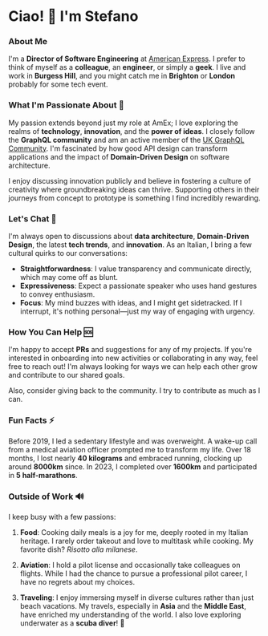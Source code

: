 # Ciao! 👋 I'm Stefano

### About Me
I'm a **Director of Software Engineering** at [American Express](https://www.americanexpress.com). I prefer to think of myself as a **colleague**, an **engineer**, or simply a **geek**. I live and work in **Burgess Hill**, and you might catch me in **Brighton** or **London** probably for some tech event.

### What I'm Passionate About 🔭
My passion extends beyond just my role at AmEx; I love exploring the realms of **technology**, **innovation**, and the **power of ideas**. I closely follow the **GraphQL community** and am an active member of the [UK GraphQL Community](https://graphql.org/community/). I'm fascinated by how good API design can transform applications and the impact of **Domain-Driven Design** on software architecture.

I enjoy discussing innovation publicly and believe in fostering a culture of creativity where groundbreaking ideas can thrive. Supporting others in their journeys from concept to prototype is something I find incredibly rewarding.

### Let's Chat 💬
I'm always open to discussions about **data architecture**, **Domain-Driven Design**, the latest **tech trends**, and **innovation**. As an Italian, I bring a few cultural quirks to our conversations:
- **Straightforwardness**: I value transparency and communicate directly, which may come off as blunt.
- **Expressiveness**: Expect a passionate speaker who uses hand gestures to convey enthusiasm.
- **Focus**: My mind buzzes with ideas, and I might get sidetracked. If I interrupt, it's nothing personal—just my way of engaging with urgency.

### How You Can Help 🆘
I'm happy to accept **PRs** and suggestions for any of my projects. If you're interested in onboarding into new activities or collaborating in any way, feel free to reach out! I'm always looking for ways we can help each other grow and contribute to our shared goals.

Also, consider giving back to the community. I try to contribute as much as I can.

### Fun Facts ⚡
Before 2019, I led a sedentary lifestyle and was overweight. A wake-up call from a medical aviation officer prompted me to transform my life. Over 18 months, I lost nearly **40 kilograms** and embraced running, clocking up around **8000km** since. In 2023, I completed over **1600km** and participated in **5 half-marathons**.

### Outside of Work 🔊
I keep busy with a few passions:
1. **Food**: Cooking daily meals is a joy for me, deeply rooted in my Italian heritage. I rarely order takeout and love to multitask while cooking. My favorite dish? _Risotto alla milanese_.
   
2. **Aviation**: I hold a pilot license and occasionally take colleagues on flights. While I had the chance to pursue a professional pilot career, I have no regrets about my choices.
   
3. **Traveling**: I enjoy immersing myself in diverse cultures rather than just beach vacations. My travels, especially in **Asia** and the **Middle East**, have enriched my understanding of the world. I also love exploring underwater as a **scuba diver**! 🤿

